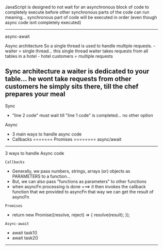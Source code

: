 JavaScript is designed to 
    not wait for an asynchronous block of code to completely execute 
    before other synchronous parts of the code can run
meaning... synchronous part of code will be executed in order (even though async code isnt completely executed)

---------------------------------------------------------------------------------------------------------------------------
async-await

Async architecture 
    So a single thread is used to handle multiple requests.
    - waiter = single thread... this single thread waiter takes requests from all tables in a hotel
    - hotel customers = multiple requests

Sync architecture
    a waiter is dedicated to your table... he wont take requests from other customers
    he simply sits there, till the chef prepares your meal
---------------------------------------------------------------------------------------------------------------------

Sync
- "line 2 code" must wait till "line 1 code" is completed... no other option

Async
- 3 main ways to handle async code
- Callbacks ======= Promises ======== async/await
--------------------------------------------------------------------------------------------------------------------------
3 ways to handle Async code


`Callbacks`
- Generally, we pass numbers, strings, arrays (or) objects as PARAMETERS to a function...
- But, we can also pass "functions as parameters" to other functions
- when asyncFn processing is done ===> it then invokes the callback function that we provided to asyncFn
    that way we can get the result of asyncFn

`Promises`
- return new Promise((resolve, reject) => { resolve(result); });

`Async-await`
- await task1()
- await task2()

------------------------------------------------------------------------------------------------------------------------